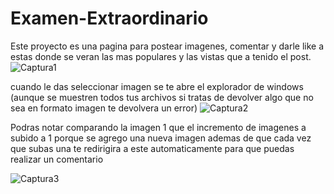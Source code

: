# Examen-Extraordinario

Este proyecto es una pagina para postear imagenes, comentar y darle like a estas donde se veran las mas populares y las vistas que a tenido el post.
![Captura1](https://user-images.githubusercontent.com/47793084/123147682-8f1ac080-d41c-11eb-874e-e5984a28288d.PNG)

cuando le das seleccionar imagen se te abre el explorador de windows (aunque se muestren todos tus archivos si tratas de devolver algo que no sea en formato imagen te devolvera un error) 
![Captura2](https://user-images.githubusercontent.com/47793084/123147946-e587ff00-d41c-11eb-903a-1aca34bfaddd.PNG)

Podras notar comparando la imagen 1 que el incremento de imagenes a subido a 1 porque se agrego una nueva imagen ademas de que cada vez que subas una te redirigira a este automaticamente para que puedas realizar un comentario

![Captura3](https://user-images.githubusercontent.com/47793084/123148200-2e3fb800-d41d-11eb-8560-93debb2a3767.PNG)
